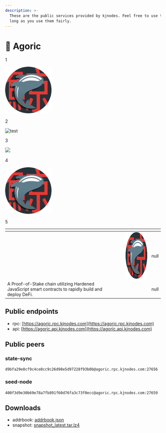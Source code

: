 ```yaml
---
description: >-
  These are the public services provided by kjnodes. Feel free to use them as
  long as you use them fairly.
---
```


# 🐋 Agoric

1

<img src="../../.gitbook/assets/kujira.png" width=150 height=150 />

2

![test]("../../.gitbook/assets/kujira.png"=192x102)

3

<img src="https://raw.githubusercontent.com/kj89/testnet_manuals/main/pingpub/logos/kujira.png" width="150">

4

<img src="../../.gitbook/assets/kujira.png" width="150" />

5

<table data-card-size="large" data-view="cards"><thead><tr><th></th><th data-hidden></th><th data-hidden data-card-cover data-type="files"></th><th data-hidden data-type="rating" data-max="5"></th></tr></thead><tbody><tr><td></td><td></td><td><img src="../../.gitbook/assets/kujira.png" width="150" height=150 /></td><td>null</td></tr><tr><td>A Proof-of-Stake chain utilizing Hardened JavaScript smart contracts to rapidly build and deploy DeFi.</td><td></td><td></td><td>null</td></tr></tbody></table>

## Public endpoints

* rpc: [https://agoric.rpc.kjnodes.com](https://agoric.rpc.kjnodes.com)
* api: [https://agoric.api.kjnodes.com](https://agoric.api.kjnodes.com)

## Public peers

### state-sync

```
d9bfa29e0cf9c4ce0cc9c26d98e5d97228f93b0b@agoric.rpc.kjnodes.com:27656
```

### seed-node

```
400f3d9e30b69e78a7fb891f60d76fa3c73f0ecc@agoric.rpc.kjnodes.com:27659
```

## Downloads

* addrbook: [addrbook.json](https://snapshots.kjnodes.com/agoric/addrbook.json)
* snapshot: [snapshot\_latest.tar.lz4](https://snapshots.kjnodes.com/agoric/snapshot\_latest.tar.lz4)
